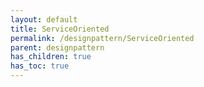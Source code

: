 ```yaml
---
layout: default
title: ServiceOriented
permalink: /designpattern/ServiceOriented
parent: designpattern
has_children: true
has_toc: true
---
```

